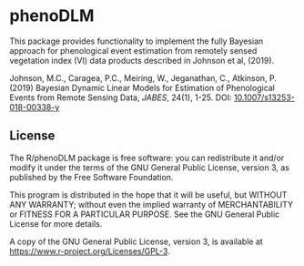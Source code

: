 # phenoDLM

This package provides functionality to implement the fully Bayesian approach for phenological event estimation from remotely sensed vegetation index (VI) data products described in Johnson et al, (2019).

Johnson, M.C., Caragea, P.C., Meiring, W., Jeganathan, C., Atkinson, P. (2019) Bayesian Dynamic Linear Models for Estimation of Phenological Events from Remote Sensing Data, *JABES*, 24(1), 1-25. DOI: [10.1007/s13253-018-00338-y](10.1007/s13253-018-00338-y)

## License
The R/phenoDLM package is free software: you can redistribute it and/or modify
    it under the terms of the GNU General Public License, version 3, as published by
    the Free Software Foundation.

This program is distributed in the hope that it will be useful,
    but WITHOUT ANY WARRANTY; without even the implied warranty of
    MERCHANTABILITY or FITNESS FOR A PARTICULAR PURPOSE.  See the
    GNU General Public License for more details.

A copy of the GNU General Public License, version 3, is available at https://www.r-project.org/Licenses/GPL-3.


